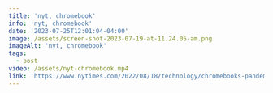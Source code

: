 ```yaml
---
title: 'nyt, chromebook'
info: 'nyt, chromebook'
date: '2023-07-25T12:01:04-04:00'
image: /assets/screen-shot-2023-07-19-at-11.24.05-am.png
imageAlt: 'nyt, chromebook'
tags:
  - post
video: /assets/nyt-chromebook.mp4
link: 'https://www.nytimes.com/2022/08/18/technology/chromebooks-pandemic-star.html'
---
```


